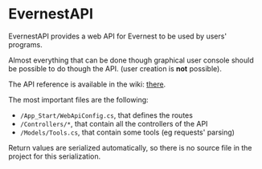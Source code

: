 EvernestAPI
===========

EvernestAPI provides a web API for Evernest to be used by users' programs.

Almost everything that can be done though graphical user console should be possible to
do though the API. (user creation is **not** possible).

The API reference is available in the wiki: [there][APIref].

The most important files are the following:

- `/App_Start/WebApiConfig.cs`, that defines the routes
- `/Controllers/*`, that contain all the controllers of the API
- `/Models/Tools.cs`, that contain some tools (eg requests' parsing)

Return values are serialized automatically, so there is no source file in the project for this serialization.

[APIref]: https://github.com/Evernest/Evernest/wiki/API-Reference "Go to API reference"
